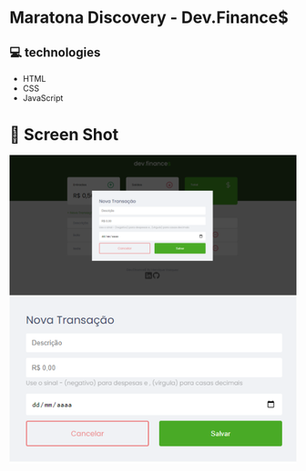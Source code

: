 # Maratona Discovery - Dev.Finance$

## 💻 technologies

* HTML
* CSS
* JavaScript

# 🎥 Screen Shot

<div align="center">
<img src="./assets/screenShot/main.png">
  <img src="./assets/screenShot/form.png">
